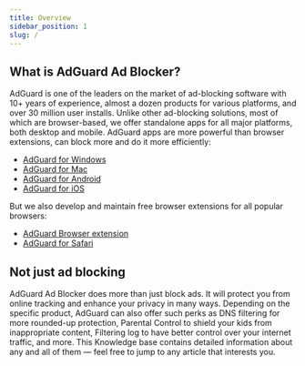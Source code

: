 ```yaml
---
title: Overview
sidebar_position: 1
slug: /
---
```


## What is AdGuard Ad Blocker?

AdGuard is one of the leaders on the market of ad-blocking software with 10+ years of experience, almost a dozen products for various platforms, and over 30 million user installs. Unlike other ad-blocking solutions, most of which are browser-based, we offer standalone apps for all major platforms, both desktop and mobile. AdGuard apps are more powerful than browser extensions, can block more and do it more efficiently:

* [AdGuard for Windows](./adguard-for-windows/overview)
* [AdGuard for Mac](./adguard-for-mac/overview)
* [AdGuard for Android](./adguard-for-android/overview)
* [AdGuard for iOS](./adguard-for-ios/overview)

But we also develop and maintain free browser extensions for all popular browsers:

* [AdGuard Browser extension](./adguard-browser-extension/overview)
* [AdGuard for Safari](./adguard-for-safari/overview)

## Not just ad blocking

AdGuard Ad Blocker does more than just block ads. It will protect you from online tracking and enhance your privacy in many ways. Depending on the specific product, AdGuard can also offer such perks as DNS filtering for more rounded-up protection, Parental Control to shield your kids from inappropriate content, Filtering log to have better control over your internet traffic, and more. This Knowledge base contains detailed information about any and all of them — feel free to jump to any article that interests you.